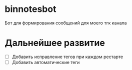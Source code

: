 # binnotesbot
Бот для формирования сообщений для моего тгк канала

# Дальнейшее развитие

- [ ] Добавить исправление тегов при каждом рестарте
- [ ] Добавить автоматические теги
